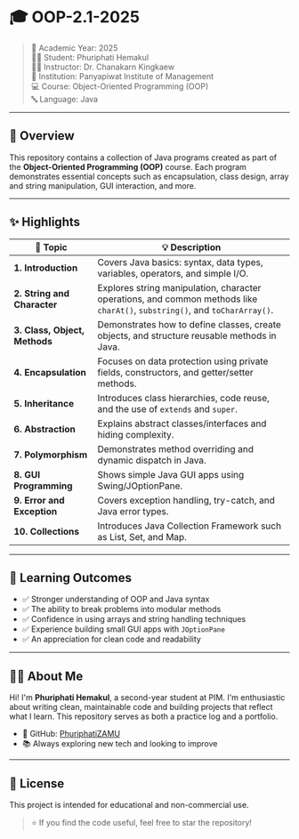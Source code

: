 # 🎓 OOP-2.1-2025

> 📅 Academic Year: 2025\
> 👨‍🎓 Student: Phuriphati Hemakul\
> 🧑‍🏫 Instructor: Dr. Chanakarn Kingkaew\
> 🏫 Institution: Panyapiwat Institute of Management\
> 💻 Course: Object-Oriented Programming (OOP)\
> 🔤 Language: Java

---

## 📖 Overview

This repository contains a collection of Java programs created as part of the **Object-Oriented Programming (OOP)** course. Each program demonstrates essential concepts such as encapsulation, class design, array and string manipulation, GUI interaction, and more.

---

## ✨ Highlights

| 🔢 **Topic**                  | 💡 **Description**                                                                                                          |
| ----------------------------- | --------------------------------------------------------------------------------------------------------------------------- |
| **1. Introduction**           | Covers Java basics: syntax, data types, variables, operators, and simple I/O.                                               |
| **2. String and Character**   | Explores string manipulation, character operations, and common methods like `charAt()`, `substring()`, and `toCharArray()`. |
| **3. Class, Object, Methods** | Demonstrates how to define classes, create objects, and structure reusable methods in Java.                                 |
| **4. Encapsulation**          | Focuses on data protection using private fields, constructors, and getter/setter methods.                                   |
| **5. Inheritance**            | Introduces class hierarchies, code reuse, and the use of `extends` and `super`.                                             |
| **6. Abstraction**            | Explains abstract classes/interfaces and hiding complexity.                                                                 |
| **7. Polymorphism**           | Demonstrates method overriding and dynamic dispatch in Java.                                                                |
| **8. GUI Programming**        | Shows simple Java GUI apps using Swing/JOptionPane.                                                                         |
| **9. Error and Exception**    | Covers exception handling, try-catch, and Java error types.                                                                 |
| **10. Collections**           | Introduces Java Collection Framework such as List, Set, and Map.                                                            |

---

## 🎯 Learning Outcomes

- ✅ Stronger understanding of OOP and Java syntax  
- ✅ The ability to break problems into modular methods  
- ✅ Confidence in using arrays and string handling techniques  
- ✅ Experience building small GUI apps with `JOptionPane`  
- ✅ An appreciation for clean code and readability

---

## 🙋‍♂️ About Me

Hi! I'm **Phuriphati Hemakul**, a second-year student at PIM. I'm enthusiastic about writing clean, maintainable code and building projects that reflect what I learn. This repository serves as both a practice log and a portfolio.

- 🔗 GitHub: [PhuriphatiZAMU](https://github.com/PhuriphatiZAMU)  
- 📚 Always exploring new tech and looking to improve

---

## 📜 License

This project is intended for educational and non-commercial use.

> ⭐ If you find the code useful, feel free to star the repository!
